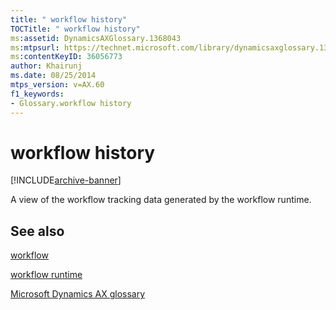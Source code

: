 ```yaml
---
title: " workflow history"
TOCTitle: " workflow history"
ms:assetid: DynamicsAXGlossary.1368043
ms:mtpsurl: https://technet.microsoft.com/library/dynamicsaxglossary.1368043(v=AX.60)
ms:contentKeyID: 36056773
author: Khairunj
ms.date: 08/25/2014
mtps_version: v=AX.60
f1_keywords:
- Glossary.workflow history
---
```


# workflow history


[!INCLUDE[archive-banner](includes/archive-banner.md)]

A view of the workflow tracking data generated by the workflow runtime.

## See also

[workflow](workflow.md)

[workflow runtime](workflow-runtime.md)

[Microsoft Dynamics AX glossary](glossary/microsoft-dynamics-ax-glossary.md)

  



